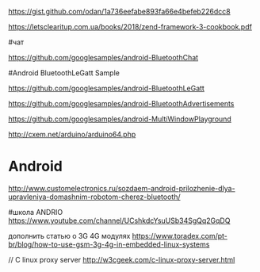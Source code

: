 https://gist.github.com/odan/1a736eefabe893fa66e4befeb226dcc8


https://letsclearitup.com.ua/books/2018/zend-framework-3-cookbook.pdf

#чат

https://github.com/googlesamples/android-BluetoothChat

#Android BluetoothLeGatt Sample

https://github.com/googlesamples/android-BluetoothLeGatt


https://github.com/googlesamples/android-BluetoothAdvertisements


https://github.com/googlesamples/android-MultiWindowPlayground


http://cxem.net/arduino/arduino64.php


# Android
http://www.customelectronics.ru/sozdaem-android-prilozhenie-dlya-upravleniya-domashnim-robotom-cherez-bluetooth/

#школа ANDRIO
https://www.youtube.com/channel/UCshkdcYsuUSb34SgQq2GqDQ





дополнить статью о 3G 4G модулях 
https://www.toradex.com/pt-br/blog/how-to-use-gsm-3g-4g-in-embedded-linux-systems


// C linux proxy server
http://w3cgeek.com/c-linux-proxy-server.html

